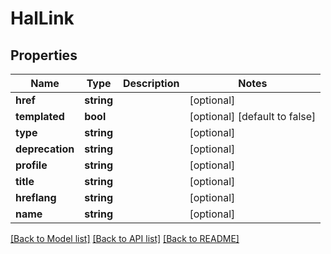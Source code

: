 # HalLink

## Properties
Name | Type | Description | Notes
------------ | ------------- | ------------- | -------------
**href** | **string** |  | [optional] 
**templated** | **bool** |  | [optional] [default to false]
**type** | **string** |  | [optional] 
**deprecation** | **string** |  | [optional] 
**profile** | **string** |  | [optional] 
**title** | **string** |  | [optional] 
**hreflang** | **string** |  | [optional] 
**name** | **string** |  | [optional] 

[[Back to Model list]](../README.md#documentation-for-models) [[Back to API list]](../README.md#documentation-for-api-endpoints) [[Back to README]](../README.md)


